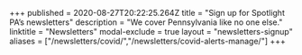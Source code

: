 +++
published = 2020-08-27T20:22:25.264Z
title = "Sign up for Spotlight PA’s newsletters"
description = "We cover Pennsylvania like no one else."
linktitle = "Newsletters"
modal-exclude = true
layout = "newsletters-signup"
aliases = ["/newsletters/covid/","/newsletters/covid-alerts-manage/"]
+++


